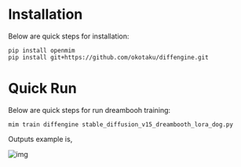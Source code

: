 # Installation

Below are quick steps for installation:

```
pip install openmim
pip install git+https://github.com/okotaku/diffengine.git
```



# Quick Run

Below are quick steps for run dreambooh training:

```
mim train diffengine stable_diffusion_v15_dreambooth_lora_dog.py
```

Outputs example is,

![img](https://github.com/okotaku/dethub/assets/24734142/08d51ca6-c492-4524-96ab-5248e70c64a2)
